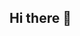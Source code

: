 ## Hi there 👋

<!--
**xiuyangFeng/xiuyangfeng** is a ✨ _special_ ✨ repository because its `README.md` (this file) appears on your GitHub profile.

Here are some ideas to get you started:

- 🔭 I’m currently working on buct
- 🌱 I’m currently learning applid math
- 👯 I’m looking to collaborate on 数据
- 🤔 I’m looking for help with learning

